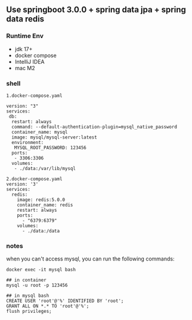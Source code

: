 ## Use springboot 3.0.0 + spring data jpa + spring data redis

### Runtime Env

* jdk 17+
* docker compose
* IntelliJ IDEA
* mac M2

### shell

````
1.docker-compose.yaml

version: "3"
services:
 db:
  restart: always
  command: --default-authentication-plugin=mysql_native_password
  container_name: mysql
  image: mysql/mysql-server:latest
  environment:
   MYSQL_ROOT_PASSWORD: 123456
  ports:
   - 3306:3306
  volumes:
   - ./data:/var/lib/mysql

2.docker-compose.yaml
version: '3'
services:
  redis:
    image: redis:5.0.0
    container_name: redis
    restart: always
    ports:
      - "6379:6379"
    volumes:
      - ./data:/data
````

### notes

when you can't access mysql, you can run the following commands:

````
docker exec -it mysql bash

## in container
mysql -u root -p 123456

## in mysql bash
CREATE USER 'root'@'%' IDENTIFIED BY 'root';
GRANT ALL ON *.* TO 'root'@'%';
flush privileges;
````
